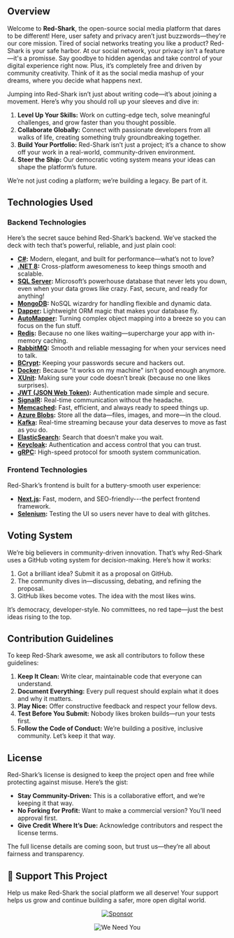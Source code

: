 ## Overview

Welcome to **Red-Shark**, the open-source social media platform that dares to be different! Here, user safety and privacy aren’t just buzzwords—they’re our core mission. Tired of social networks treating you like a product? Red-Shark is your safe harbor. At our social network, your privacy isn't a feature—it's a promisse. Say goodbye to hidden agendas and take control of your digital experience right now. Plus, it’s completely free and driven by community creativity. Think of it as the social media mashup of your dreams, where you decide what happens next.

Jumping into Red-Shark isn’t just about writing code—it’s about joining a movement. Here’s why you should roll up your sleeves and dive in:

1. **Level Up Your Skills:** Work on cutting-edge tech, solve meaningful challenges, and grow faster than you thought possible.
2. **Collaborate Globally:** Connect with passionate developers from all walks of life, creating something truly groundbreaking together.
3. **Build Your Portfolio:** Red-Shark isn’t just a project; it’s a chance to show off your work in a real-world, community-driven environment.
4. **Steer the Ship:** Our democratic voting system means your ideas can shape the platform’s future.

We’re not just coding a platform; we’re building a legacy. Be part of it.

## Technologies Used

### Backend Technologies

Here’s the secret sauce behind Red-Shark’s backend. We’ve stacked the deck with tech that’s powerful, reliable, and just plain cool:

- **[C#](https://learn.microsoft.com/en-us/dotnet/csharp/):** Modern, elegant, and built for performance—what’s not to love?
- **[.NET 8](https://learn.microsoft.com/en-us/dotnet/core/):** Cross-platform awesomeness to keep things smooth and scalable.
- **[SQL Server](https://www.microsoft.com/en-us/sql-server/sql-server-downloads):** Microsoft’s powerhouse database that never lets you down, even when your data grows like crazy. Fast, secure, and ready for anything!
- **[MongoDB](https://www.mongodb.com/docs/):** NoSQL wizardry for handling flexible and dynamic data.
- **[Dapper](https://github.com/DapperLib/Dapper):** Lightweight ORM magic that makes your database fly.
- **[AutoMapper](https://automapper.org/):** Turning complex object mapping into a breeze so you can focus on the fun stuff.
- **[Redis](https://redis.io/docs/):** Because no one likes waiting—supercharge your app with in-memory caching.
- **[RabbitMQ](https://www.rabbitmq.com/documentation.html):** Smooth and reliable messaging for when your services need to talk.
- **[BCrypt](https://github.com/BcryptNet/bcrypt.net):** Keeping your passwords secure and hackers out.
- **[Docker](https://docs.docker.com/):** Because "it works on my machine" isn’t good enough anymore.
- **[XUnit](https://xunit.net/):** Making sure your code doesn’t break (because no one likes surprises).
- **[JWT (JSON Web Token)](https://jwt.io/introduction):** Authentication made simple and secure.
- **[SignalR](https://learn.microsoft.com/en-us/aspnet/core/signalr/):** Real-time communication without the headache.
- **[Memcached](https://memcached.org/):** Fast, efficient, and always ready to speed things up.
- **[Azure Blobs](https://learn.microsoft.com/en-us/azure/storage/blobs/):** Store all the data—files, images, and more—in the cloud.
- **[Kafka](https://kafka.apache.org/documentation/):** Real-time streaming because your data deserves to move as fast as you do.
- **[ElasticSearch](https://www.elastic.co/guide/en/elasticsearch/reference/current/index.html):** Search that doesn’t make you wait.
- **[Keycloak](https://www.keycloak.org/documentation):** Authentication and access control that you can trust.
- **[gRPC](https://grpc.io/docs/):** High-speed protocol for smooth system communication.

### Frontend Technologies

Red-Shark’s frontend is built for a buttery-smooth user experience:

- **[Next.js](https://nextjs.org/docs):** Fast, modern, and SEO-friendly---the perfect frontend framework.
- **[Selenium](https://www.selenium.dev/documentation/):** Testing the UI so users never have to deal with glitches.

## Voting System

We’re big believers in community-driven innovation. That’s why Red-Shark uses a GitHub voting system for decision-making. Here’s how it works:

1. Got a brilliant idea? Submit it as a proposal on GitHub.
2. The community dives in—discussing, debating, and refining the proposal.
3. GitHub likes become votes. The idea with the most likes wins.

It’s democracy, developer-style. No committees, no red tape—just the best ideas rising to the top.

## Contribution Guidelines

To keep Red-Shark awesome, we ask all contributors to follow these guidelines:

1. **Keep It Clean:** Write clear, maintainable code that everyone can understand.
2. **Document Everything:** Every pull request should explain what it does and why it matters.
3. **Play Nice:** Offer constructive feedback and respect your fellow devs.
4. **Test Before You Submit:** Nobody likes broken builds—run your tests first.
5. **Follow the Code of Conduct:** We’re building a positive, inclusive community. Let’s keep it that way.

## License

Red-Shark’s license is designed to keep the project open and free while protecting against misuse. Here’s the gist:

- **Stay Community-Driven:** This is a collaborative effort, and we’re keeping it that way.
- **No Forking for Profit:** Want to make a commercial version? You’ll need approval first.
- **Give Credit Where It’s Due:** Acknowledge contributors and respect the license terms.

The full license details are coming soon, but trust us—they’re all about fairness and transparency.

## 💖 Support This Project
Help us make Red-Shark the social platform we all deserve! Your support helps us grow and continue building a safer, more open digital world.
<p align="center">
  <a href="https://github.com/sponsors/H4x0rModdz">
    <img src="https://img.shields.io/github/sponsors/H4x0rModdz?label=Sponsor&logo=GitHub" alt="Sponsor">
  </a>
</p>

<p align="center">
  <img src="https://gifdb.com/images/high/little-tiny-kitten-cat-crying-gc8r50a735w9bl3m.gif" alt="We Need You">
</p>

